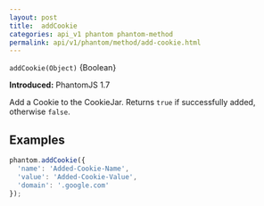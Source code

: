 ```yaml
---
layout: post
title:  addCookie
categories: api_v1 phantom phantom-method
permalink: api/v1/phantom/method/add-cookie.html
---
```


`addCookie(Object)` {Boolean}

**Introduced:** PhantomJS 1.7

Add a Cookie to the CookieJar.  Returns `true` if successfully added, otherwise `false`.

## Examples

```javascript
phantom.addCookie({
  'name': 'Added-Cookie-Name',
  'value': 'Added-Cookie-Value',
  'domain': '.google.com'
});
```








